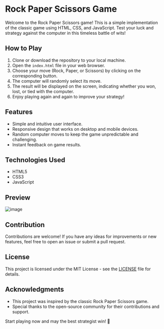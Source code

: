# Rock Paper Scissors Game

Welcome to the Rock Paper Scissors game! This is a simple implementation of the classic game using HTML, CSS, and JavaScript. Test your luck and strategy against the computer in this timeless battle of wits!

## How to Play

1. Clone or download the repository to your local machine.
2. Open the `index.html` file in your web browser.
3. Choose your move (Rock, Paper, or Scissors) by clicking on the corresponding button.
4. The computer will randomly select its move.
5. The result will be displayed on the screen, indicating whether you won, lost, or tied with the computer.
6. Enjoy playing again and again to improve your strategy!

## Features

- Simple and intuitive user interface.
- Responsive design that works on desktop and mobile devices.
- Random computer moves to keep the game unpredictable and challenging.
- Instant feedback on game results.

## Technologies Used

- HTML5
- CSS3
- JavaScript

## Preview

![image](https://github.com/SuryaX2/Projects_Rock-Paper-Scissors/assets/141203476/295158c3-9aba-490e-9e5b-80adedea2435)


## Contribution

Contributions are welcome! If you have any ideas for improvements or new features, feel free to open an issue or submit a pull request.

## License

This project is licensed under the MIT License - see the [LICENSE](LICENSE) file for details.

## Acknowledgments

- This project was inspired by the classic Rock Paper Scissors game.
- Special thanks to the open-source community for their contributions and support.

Start playing now and may the best strategist win! 🎉
